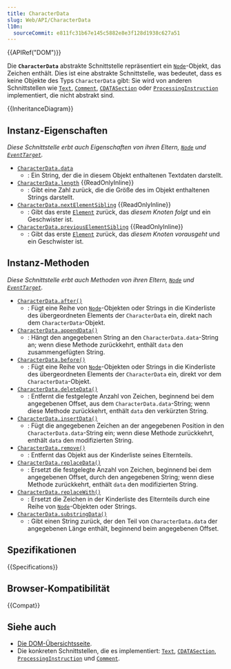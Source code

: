 ```yaml
---
title: CharacterData
slug: Web/API/CharacterData
l10n:
  sourceCommit: e811fc31b67e145c5882e8e3f128d1938c627a51
---
```


{{APIRef("DOM")}}

Die **`CharacterData`** abstrakte Schnittstelle repräsentiert ein [`Node`](/de/docs/Web/API/Node)-Objekt, das Zeichen enthält. Dies ist eine abstrakte Schnittstelle, was bedeutet, dass es keine Objekte des Typs `CharacterData` gibt: Sie wird von anderen Schnittstellen wie [`Text`](/de/docs/Web/API/Text), [`Comment`](/de/docs/Web/API/Comment), [`CDATASection`](/de/docs/Web/API/CDATASection) oder [`ProcessingInstruction`](/de/docs/Web/API/ProcessingInstruction) implementiert, die nicht abstrakt sind.

{{InheritanceDiagram}}

## Instanz-Eigenschaften

_Diese Schnittstelle erbt auch Eigenschaften von ihren Eltern, [`Node`](/de/docs/Web/API/Node) und [`EventTarget`](/de/docs/Web/API/EventTarget)._

- [`CharacterData.data`](/de/docs/Web/API/CharacterData/data)
  - : Ein String, der die in diesem Objekt enthaltenen Textdaten darstellt.
- [`CharacterData.length`](/de/docs/Web/API/CharacterData/length) {{ReadOnlyInline}}
  - : Gibt eine Zahl zurück, die die Größe des im Objekt enthaltenen Strings darstellt.
- [`CharacterData.nextElementSibling`](/de/docs/Web/API/CharacterData/nextElementSibling) {{ReadOnlyInline}}
  - : Gibt das erste [`Element`](/de/docs/Web/API/Element) zurück, das _diesem Knoten folgt_ und ein Geschwister ist.
- [`CharacterData.previousElementSibling`](/de/docs/Web/API/CharacterData/previousElementSibling) {{ReadOnlyInline}}
  - : Gibt das erste [`Element`](/de/docs/Web/API/Element) zurück, das _diesem Knoten vorausgeht_ und ein Geschwister ist.

## Instanz-Methoden

_Diese Schnittstelle erbt auch Methoden von ihren Eltern, [`Node`](/de/docs/Web/API/Node) und [`EventTarget`](/de/docs/Web/API/EventTarget)._

- [`CharacterData.after()`](/de/docs/Web/API/CharacterData/after)
  - : Fügt eine Reihe von [`Node`](/de/docs/Web/API/Node)-Objekten oder Strings in die Kinderliste des übergeordneten Elements der `CharacterData` ein, direkt nach dem `CharacterData`-Objekt.
- [`CharacterData.appendData()`](/de/docs/Web/API/CharacterData/appendData)
  - : Hängt den angegebenen String an den `CharacterData.data`-String an; wenn diese Methode zurückkehrt, enthält `data` den zusammengefügten String.
- [`CharacterData.before()`](/de/docs/Web/API/CharacterData/before)
  - : Fügt eine Reihe von [`Node`](/de/docs/Web/API/Node)-Objekten oder Strings in die Kinderliste des übergeordneten Elements der `CharacterData` ein, direkt vor dem `CharacterData`-Objekt.
- [`CharacterData.deleteData()`](/de/docs/Web/API/CharacterData/deleteData)
  - : Entfernt die festgelegte Anzahl von Zeichen, beginnend bei dem angegebenen Offset, aus dem `CharacterData.data`-String; wenn diese Methode zurückkehrt, enthält `data` den verkürzten String.
- [`CharacterData.insertData()`](/de/docs/Web/API/CharacterData/insertData)
  - : Fügt die angegebenen Zeichen an der angegebenen Position in den `CharacterData.data`-String ein; wenn diese Methode zurückkehrt, enthält `data` den modifizierten String.
- [`CharacterData.remove()`](/de/docs/Web/API/CharacterData/remove)
  - : Entfernt das Objekt aus der Kinderliste seines Elternteils.
- [`CharacterData.replaceData()`](/de/docs/Web/API/CharacterData/replaceData)
  - : Ersetzt die festgelegte Anzahl von Zeichen, beginnend bei dem angegebenen Offset, durch den angegebenen String; wenn diese Methode zurückkehrt, enthält `data` den modifizierten String.
- [`CharacterData.replaceWith()`](/de/docs/Web/API/CharacterData/replaceWith)
  - : Ersetzt die Zeichen in der Kinderliste des Elternteils durch eine Reihe von [`Node`](/de/docs/Web/API/Node)-Objekten oder Strings.
- [`CharacterData.substringData()`](/de/docs/Web/API/CharacterData/substringData)
  - : Gibt einen String zurück, der den Teil von `CharacterData.data` der angegebenen Länge enthält, beginnend beim angegebenen Offset.

## Spezifikationen

{{Specifications}}

## Browser-Kompatibilität

{{Compat}}

## Siehe auch

- [Die DOM-Übersichtsseite](/de/docs/Web/API/Document_Object_Model).
- Die konkreten Schnittstellen, die es implementiert: [`Text`](/de/docs/Web/API/Text), [`CDATASection`](/de/docs/Web/API/CDATASection), [`ProcessingInstruction`](/de/docs/Web/API/ProcessingInstruction) und [`Comment`](/de/docs/Web/API/Comment).
